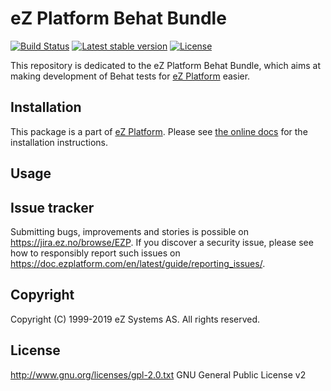 # eZ Platform Behat Bundle

[![Build Status](https://img.shields.io/travis/ezsystems/BehatBundle.svg?style=flat-square&branch=master)](https://travis-ci.org/ezsystems/BehatBundle)
[![Latest stable version](https://img.shields.io/github/release/ezsystems/BehatBundle.svg?style=flat-square)](https://github.com/ezsystems/BehatBundle/releases)
[![License](https://img.shields.io/github/license/ezsystems/BehatBundle.svg?style=flat-square)](LICENSE)

This repository is dedicated to the eZ Platform Behat Bundle, which aims at making development of Behat tests for [eZ&nbsp;Platform](https://www.ezplatform.com/) easier.

## Installation

This package is a part of [eZ Platform](https://github.com/ezsystems/ezplatform).
Please see [the online docs](https://doc.ezplatform.com/en/latest/getting_started/install_ez_platform/) for the installation instructions.

## Usage


## Issue tracker

Submitting bugs, improvements and stories is possible on https://jira.ez.no/browse/EZP.
If you discover a security issue, please see how to responsibly report such issues on https://doc.ezplatform.com/en/latest/guide/reporting_issues/.

## Copyright

Copyright (C) 1999-2019 eZ Systems AS. All rights reserved.

## License

http://www.gnu.org/licenses/gpl-2.0.txt GNU General Public License v2

